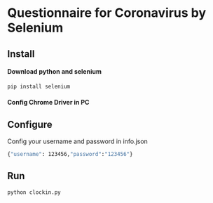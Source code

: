 # Questionnaire for Coronavirus by Selenium

## Install

#### Download python and selenium

```bash
pip install selenium
```

#### Config Chrome Driver in PC

## Configure

Config your username and password in info.json

```bash
{"username": 123456,"password":"123456"}
```

## Run

```bash
python clockin.py
```

